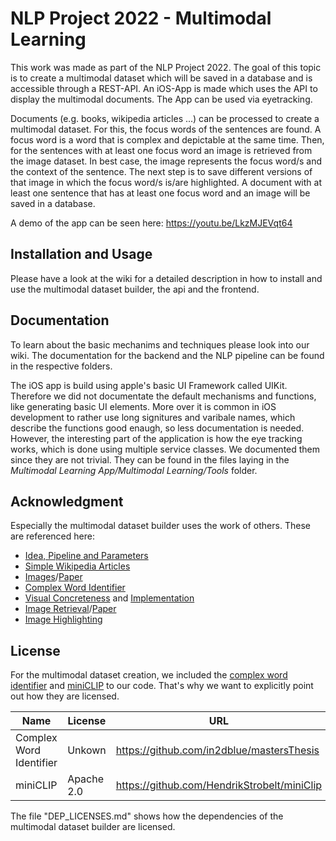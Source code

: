 # NLP Project 2022 - Multimodal Learning

This work was made as part of the NLP Project 2022. The goal of this topic is to create a multimodal dataset which will be saved in a database and is accessible through a REST-API. An iOS-App is made which uses the API to display the multimodal documents. The App can be used via eyetracking.

Documents (e.g. books, wikipedia articles ...) can be processed to create a multimodal dataset. For this, the focus words of the sentences are found. A focus word is a word that is complex and depictable at the same time. Then, for the sentences with at least one focus word an image is retrieved from the image dataset. In best case, the image represents the focus word/s and the context of the sentence. The next step is to save different versions of that image in which the focus word/s is/are highlighted. A document with at least one sentence that has at least one focus word and an image will be saved in a database.

A demo of the app can be seen here: https://youtu.be/LkzMJEVqt64

## Installation and Usage
Please have a look at the wiki for a detailed description in how to install and use the multimodal dataset builder, the api and the frontend.

## Documentation 
To learn about the basic mechanims and techniques please look into our wiki. 
The documentation for the backend and the NLP pipeline can be found in the respective folders.

The iOS app is build using apple's basic UI Framework called UIKit. Therefore we did not documentate the default mechanisms and functions, like generating basic UI elements. More over it is common in iOS development to rather use long signitures and varibale names, which describe the functions good enaugh, so less documentation is needed.
However, the interesting part of the application is how the eye tracking works, which is done using multiple service classes. We documented them since they are not trivial. They can be found in the files laying in the *Multimodal Learning App/Multimodal Learning/Tools* folder. 

## Acknowledgment
Especially the multimodal dataset builder uses the work of others. These are referenced here:

* [Idea, Pipeline and Parameters](https://www.inf.uni-hamburg.de/en/inst/ab/lt/publications/2022-wangetal-lrec.pdf)
* [Simple Wikipedia Articles](https://github.com/LGDoor/Dump-of-Simple-English-Wiki)
* [Images](http://images.cocodataset.org/zips/train2014.zip)/[Paper](http://arxiv.org/abs/1405.0312)
* [Complex Word Identifier](https://github.com/in2dblue/mastersThesis)
* [Visual Concreteness](https://arxiv.org/abs/1804.06786) and [Implementation](https://github.com/victorssilva/concreteness)
* [Image Retrieval](https://github.com/openai/CLIP)/[Paper](https://arxiv.org/abs/2103.00020)
* [Image Highlighting](https://github.com/HendrikStrobelt/miniClip)

## License

For the multimodal dataset creation, we included the [complex word identifier](https://github.com/in2dblue/mastersThesis) and [miniCLIP](https://github.com/HendrikStrobelt/miniClip) to our code. That's why we want to explicitly point out how they are licensed.

| Name                      | License       | URL                                           |
|---------------------------|---------------|-----------------------------------------------|
| Complex Word Identifier   | Unkown        | https://github.com/in2dblue/mastersThesis     |
| miniCLIP                  | Apache 2.0    | https://github.com/HendrikStrobelt/miniClip   |

The file "DEP_LICENSES.md" shows how the dependencies of the multimodal dataset builder are licensed.
